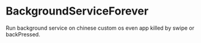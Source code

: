 # BackgroundServiceForever
Run background service on chinese custom os even app killed by swipe or backPressed.
